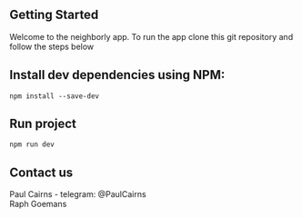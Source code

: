 ## Getting Started

Welcome to the neighborly app. To run the app clone this git repository and follow the steps below

## Install dev dependencies using NPM:

`npm install --save-dev`

## Run project

`npm run dev`

## Contact us

Paul Cairns - telegram: @PaulCairns <br>
Raph Goemans
